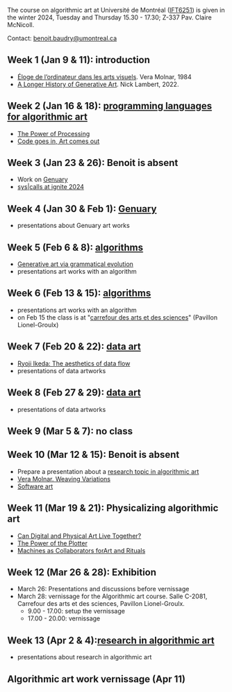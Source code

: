 The course on algorithmic art at Université de Montréal ([IFT6251](https://admission.umontreal.ca/cours-et-horaires/cours/IFT-6251/https://admission.umontreal.ca/cours-et-horaires/cours/IFT-6251/)) is given in the winter 2024, Tuesday and Thursday 15.30 - 17.30; Z-337 Pav. Claire McNicoll.

Contact: benoit.baudry@umontreal.ca

## Week 1 (Jan 9 & 11):  introduction
- [Éloge de l’ordinateur dans les arts visuels](http://www.veramolnar.com/blog/wp-content/uploads/VM1984_eloge.pdf). Vera Molnar, 1984
- [A Longer History of Generative Art](https://www.rightclicksave.com/article/a-longer-history-of-generative-art). Nick Lambert, 2022.
## Week 2 (Jan 16 & 18):  [programming languages for algorithmic art](https://github.com/rethread-studio/algorithmic-art-course/issues/2)
- [The Power of Processing](https://www.rightclicksave.com/article/the-power-of-processing-casey-reas-and-lauren-lee-mccarthy-interview-generative-art)
- [Code goes in, Art comes out](https://youtu.be/LBpqoj2nOQo?si=-EPjKAR6HrAjKBAC)
## Week 3 (Jan 23 & 26): Benoit is absent
- Work on [Genuary](https://genuary.art/)
- [sys|calls at ignite 2024](https://www.ignitebroward.com/art-jaime_reyes_re_thread.html)
## Week 4 (Jan 30 & Feb 1): [Genuary](https://genuary.art/)
- presentations about Genuary art works
## Week 5 (Feb 6 & 8): [algorithms](https://github.com/rethread-studio/algorithmic-art-course/issues/11)
- [Generative art via grammatical evolution](http://gpbib.cs.ucl.ac.uk/gi2023/Fredericks_2023_GI.pdf)
- presentations art works with an algorithm
## Week 6 (Feb 13 & 15): [algorithms](https://github.com/rethread-studio/algorithmic-art-course/issues/11)
- presentations art works with an algorithm
- on Feb 15 the class is at "[carrefour des arts et des sciences](https://fas.umontreal.ca/salles/carrefour/)" (Pavillon Lionel-Groulx)
## Week 7 (Feb 20 & 22): [data art](https://github.com/rethread-studio/algorithmic-art-course/issues/5)
- [Ryoji Ikeda: The aesthetics of data flow](./Palmer-Ikeda.pdf)
- presentations of data artworks
## Week 8 (Feb 27 & 29): [data art](https://github.com/rethread-studio/algorithmic-art-course/issues/5)
- presentations of data artworks
## Week 9 (Mar 5 & 7): no class
## Week 10 (Mar 12 & 15): Benoit is absent
- Prepare a presentation about a [research topic in algorithmic art](https://github.com/rethread-studio/algorithmic-art-course/issues)
- [Vera Molnar. Weaving Variations](https://www.holo.mg/dossiers/vera-molnar-weaving-variations/#27169)
- [Software art](http://cramer.pleintekst.nl/all/software_art_and_writing/software_art_and_writing.pdf)
## Week 11 (Mar 19 & 21): Physicalizing algorithmic art
- [Can Digital and Physical Art Live Together?](https://www.rightclicksave.com/article/can-digital-and-physical-art-live-together)
- [The Power of the Plotter](https://www.rightclicksave.com/article/the-power-of-the-plotter-generative-art-aleksandra-jovanic-julien-gachadoat-feral-file-graph-interview)
- [Machines as Collaborators forArt and Rituals](https://dspace.mit.edu/bitstream/handle/1721.1/151089/3596928.pdf?)
## Week 12 (Mar 26 & 28): Exhibition
- March 26: Presentations and discussions before vernissage
- March 28: vernissage for the Algorithmic art course. Salle C-2081, Carrefour des arts et des sciences, Pavillon Lionel-Groulx. 
  - 9.00 - 17.00: setup the vernissage
  - 17.00 - 20.00: vernissage 
## Week 13 (Apr 2 & 4):[research in algorithmic art](https://github.com/rethread-studio/algorithmic-art-course/issues)
- presentations about research in algorithmic art
## Algorithmic art work vernissage (Apr 11)
